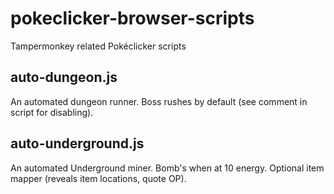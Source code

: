 # pokeclicker-browser-scripts
Tampermonkey related Pokéclicker scripts

## auto-dungeon.js
   An automated dungeon runner. Boss rushes by default (see comment in script for disabling).

## auto-underground.js
   An automated Underground miner. Bomb's when at 10 energy. Optional item mapper (reveals item locations, quote OP).
